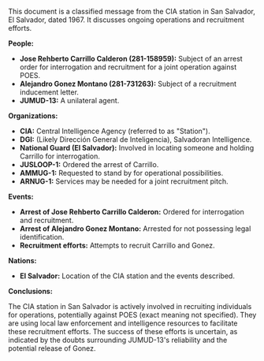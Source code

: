 This document is a classified message from the CIA station in San Salvador, El Salvador, dated 1967. It discusses ongoing operations and recruitment efforts.

**People:**

*   **Jose Rehberto Carrillo Calderon (281-158959):** Subject of an arrest order for interrogation and recruitment for a joint operation against POES.
*   **Alejandro Gonez Montano (281-731263):** Subject of a recruitment inducement letter.
*   **JUMUD-13:** A unilateral agent.

**Organizations:**

*   **CIA:** Central Intelligence Agency (referred to as "Station").
*   **DGI:** (Likely Dirección General de Inteligencia), Salvadoran Intelligence.
*   **National Guard (El Salvador):** Involved in locating someone and holding Carrillo for interrogation.
*   **JUSLOOP-1:** Ordered the arrest of Carrillo.
*   **AMMUG-1:** Requested to stand by for operational possibilities.
*   **ARNUG-1:** Services may be needed for a joint recruitment pitch.

**Events:**

*   **Arrest of Jose Rehberto Carrillo Calderon:** Ordered for interrogation and recruitment.
*   **Arrest of Alejandro Gonez Montano:** Arrested for not possessing legal identification.
*   **Recruitment efforts:** Attempts to recruit Carrillo and Gonez.

**Nations:**

*   **El Salvador:** Location of the CIA station and the events described.

**Conclusions:**

The CIA station in San Salvador is actively involved in recruiting individuals for operations, potentially against POES (exact meaning not specified). They are using local law enforcement and intelligence resources to facilitate these recruitment efforts. The success of these efforts is uncertain, as indicated by the doubts surrounding JUMUD-13's reliability and the potential release of Gonez.
